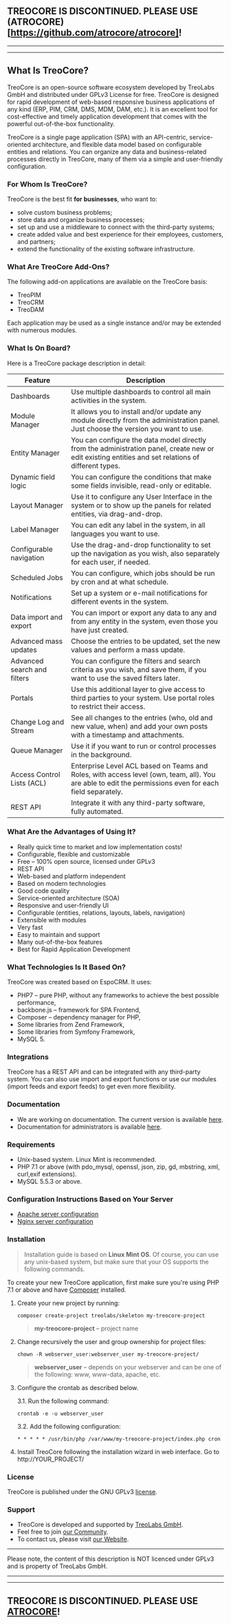 ## TREOCORE IS DISCONTINUED. PLEASE USE (ATROCORE)[https://github.com/atrocore/atrocore]!

***
***

## What Is TreoCore?

TreoCore is an open-source software ecosystem developed by TreoLabs GmbH and distributed under GPLv3 License for free. TreoCore is designed for rapid development of web-based responsive business applications of any kind (ERP, PIM, CRM, DMS, MDM, DAM, etc.). It is an excellent tool for cost-effective and timely application development that comes with the powerful out-of-the-box functionality.

TreoCore is a single page application (SPA) with an API-centric, service-oriented architecture, and flexible data model based on configurable entities and relations. You can organize any data and business-related processes directly in TreoCore, many of them via a simple and user-friendly configuration.

### For Whom Is TreoCore?

TreoCore is the best fit **for businesses**, who want to:

* solve custom business problems;
* store data and organize business processes;
* set up and use a middleware to connect with the third-party systems;
* create added value and best experience for their employees, customers, and partners;
* extend the functionality of the existing software infrastructure.

### What Are TreoCore Add-Ons?

The following add-on applications are available on the TreoCore basis:
* TreoPIM
* TreoCRM
* TreoDAM

Each application may be used as a single instance and/or may be extended with numerous modules.

### What Is On Board?

Here is a TreoCore package description in detail:

| Feature                     | Description                                                   |
| --------------------------- | ------------------------------------------------------------ |
| Dashboards                  | Use multiple dashboards to control all main activities in the system. |
| Module Manager              | It allows you to install and/or update any module directly from the administration panel. Just choose the version you want to use. |
| Entity Manager              | You can configure the data model directly from the administration panel, create new or edit existing entities and set relations of different types. |
| Dynamic field logic         | You can configure the conditions that make some fields invisible, read-only or editable. |
| Layout Manager              | Use it to configure any User Interface in the system or to show up the panels for related entities, via drag-and-drop. |
| Label Manager               | You can edit any label in the system, in all languages you want to use. |
| Configurable navigation     | Use the drag-and-drop functionality to set up the navigation as you wish, also separately for each user, if needed. |
| Scheduled Jobs              | You can configure, which jobs should be run by cron and at what schedule. |
| Notifications               | Set up a system or e-mail notifications for different events in the system. |
| Data import and export      | You can import or export any data to any and from any entity in the system, even those you have just created. |
| Advanced mass updates       | Choose the entries to be updated, set the new values and perform a mass update. |
| Advanced search and filters | You can configure the filters and search criteria as you wish, and save them, if you want to use the saved filters later. |
| Portals                     | Use this additional layer to give access to third parties to your system. Use portal roles to restrict their access. |
| Change Log and Stream       | See all changes to the entries (who, old and new value, when) and add your own posts with a timestamp and attachments. |
| Queue Manager               | Use it if you want to run or control processes in the background. |
| Access Control Lists (ACL)  | Enterprise Level ACL based on Teams and Roles, with access level (own, team, all). You are able to edit the permissions even for each field separately. |
| REST API                    | Integrate it with any third-party software, fully automated. |

### What Are the Advantages of Using It?

* Really quick time to market and low implementation costs!
* Configurable, flexible and customizable
* Free – 100% open source, licensed under GPLv3
* REST API
* Web-based and platform independent
* Based on modern technologies
* Good code quality
* Service-oriented architecture (SOA)
* Responsive and user-friendly UI
* Configurable (entities, relations, layouts, labels, navigation)
* Extensible with modules
* Very fast
* Easy to maintain and support
* Many out-of-the-box features
* Best for Rapid Application Development

### What Technologies Is It Based On?

TreoCore was created based on EspoCRM. It uses:

* PHP7 – pure PHP, without any frameworks to achieve the best possible performance,
* backbone.js – framework for SPA Frontend,
* Composer – dependency manager for PHP,
* Some libraries from Zend Framework,
* Some libraries from Symfony Framework,
* MySQL 5.

### Integrations

TreoCore has a REST API and can be integrated with any third-party system. You can also use import and export functions or use our modules (import feeds and export feeds) to get even more flexibility.

### Documentation

- We are working on documentation. The current version is available [here](https://treopim.com/help).
- Documentation for administrators is available [here](docs/en/administration/).

### Requirements

* Unix-based system. Linux Mint is recommended.
* PHP 7.1 or above (with pdo_mysql, openssl, json, zip, gd, mbstring, xml, curl,exif extensions).
* MySQL 5.5.3 or above.

### Configuration Instructions Based on Your Server

* [Apache server configuration](docs/en/administration/apache-server-configuration.md)
* [Nginx server configuration](docs/en/administration/nginx-server-configuration.md)

### Installation

> Installation guide is based on **Linux Mint OS**. Of course, you can use any unix-based system, but make sure that your OS supports the following commands.<br/>

To create your new TreoCore application, first make sure you're using PHP 7.1 or above and have [Composer](https://getcomposer.org/) installed.

1. Create your new project by running:
   ```
   composer create-project treolabs/skeleton my-treocore-project
   ```
   > **my-treocore-project** – project name
   
2. Change recursively the user and group ownership for project files: 
   ```
   chown -R webserver_user:webserver_user my-treocore-project/
   ```
   >**webserver_user** – depends on your webserver and can be one of the following: www, www-data, apache, etc.

3. Configure the crontab as described below.

   3.1. Run the following command:
      ```
      crontab -e -u webserver_user
      ```
   3.2. Add the following configuration:
      ```
      * * * * * /usr/bin/php /var/www/my-treocore-project/index.php cron 
      ```
4. Install TreoCore following the installation wizard in web interface. Go to http://YOUR_PROJECT/

### License

TreoCore is published under the GNU GPLv3 [license](LICENSE.txt).

### Support

- TreoCore is developed and supported by [TreoLabs GmbH](https://treolabs.com/).
- Feel free to join [our Community](https://community.treolabs.com/).
- To contact us, please visit [our Website](https://treolabs.com/).


---
Please note, the content of this description is NOT licenced under GPLv3 and is property of TreoLabs GmbH.

***
***

## TREOCORE IS DISCONTINUED. PLEASE USE [ATROCORE](https://github.com/atrocore/atrocore)!


